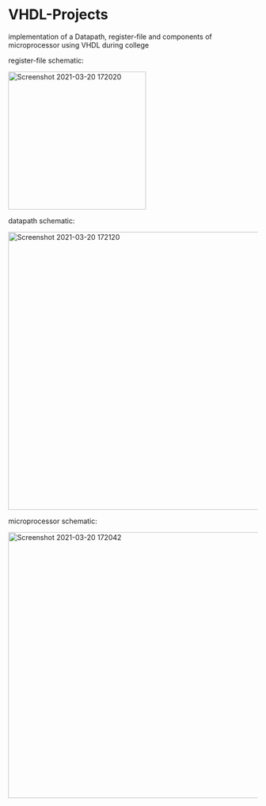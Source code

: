 # VHDL-Projects
implementation of a Datapath, register-file and components of microprocessor using VHDL during college


register-file schematic:

<img width="278" alt="Screenshot 2021-03-20 172020" src="https://user-images.githubusercontent.com/73280812/111880039-f732b400-89a0-11eb-8fc8-0aaddcaf92cc.png">

datapath schematic:

<img width="560" alt="Screenshot 2021-03-20 172120" src="https://user-images.githubusercontent.com/73280812/111880038-f69a1d80-89a0-11eb-985d-c58efa3901b3.png">

microprocessor schematic:


<img width="536" alt="Screenshot 2021-03-20 172042" src="https://user-images.githubusercontent.com/73280812/111880041-f7cb4a80-89a0-11eb-9dcb-aabb463e10d5.png">
